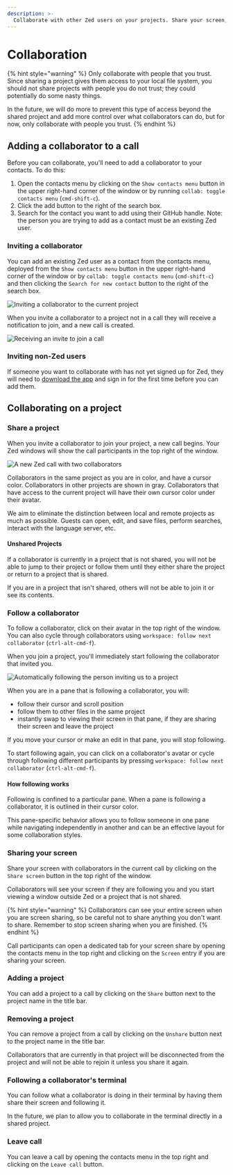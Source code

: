 ```yaml
---
description: >-
  Collaborate with other Zed users on your projects. Share your screen, follow users, and more.
---
```


# Collaboration

{% hint style="warning" %}
Only collaborate with people that you trust. Since sharing a project gives them access to your local file system, you should not share projects with people you do not trust; they could potentially do some nasty things.

In the future, we will do more to prevent this type of access beyond the shared project and add more control over what collaborators can do, but for now, only collaborate with people you trust.
{% endhint %}

## Adding a collaborator to a call

Before you can collaborate, you'll need to add a collaborator to your contacts. To do this:

1. Open the contacts menu by clicking on the `Show contacts menu` button in the upper right-hand corner of the window or by running `collab: toggle contacts menu` (`cmd-shift-c`).
2. Click the add button to the right of the search box.
3. Search for the contact you want to add using their GitHub handle.  Note: the person you are trying to add as a contact must be an existing Zed user.

### Inviting a collaborator

You can add an existing Zed user as a contact from the contacts menu, deployed from the `Show contacts menu` button in the upper right-hand corner of the window or by `collab: toggle contacts menu` (`cmd-shift-c`) and then clicking the `Search for new contact` button to the right of the search box.

![Inviting a collaborator to the current project](https://docs.zed.dev/assets/collaboration/add-a-collaborator.png)

When you invite a collaborator to a project not in a call they will receive a notification to join, and a new call is created.

![Receiving an invite to join a call](https://docs.zed.dev/assets/collaboration/receiving-an-invite.jpg)

### Inviting non-Zed users

If someone you want to collaborate with has not yet signed up for Zed, they will need to [download the app](https://zed.dev/download) and sign in for the first time before you can add them.

## Collaborating on a project

### Share a project

When you invite a collaborator to join your project, a new call begins. Your Zed windows will show the call participants in the top right of the window.

![A new Zed call with two collaborators](https://docs.zed.dev/assets/collaboration/new-call.png)

Collaborators in the same project as you are in color, and have a cursor color. Collaborators in other projects are shown in gray. Collaborators that have access to the current project will have their own cursor color under their avatar.

We aim to eliminate the distinction between local and remote projects as much as possible. Guests can open, edit, and save files, perform searches, interact with the language server, etc.

#### Unshared Projects

If a collaborator is currently in a project that is not shared, you will not be able to jump to their project or follow them until they either share the project or return to a project that is shared.

If you are in a project that isn't shared, others will not be able to join it or see its contents.

### Follow a collaborator

To follow a collaborator, click on their avatar in the top right of the window. You can also cycle through collaborators using `workspace: follow next collaborator` (`ctrl-alt-cmd-f`).

When you join a project, you'll immediately start following the collaborator that invited you.

![Automatically following the person inviting us to a project](https://docs.zed.dev/assets/collaboration/joining-a-call.png)

When you are in a pane that is following a collaborator, you will:
- follow their cursor and scroll position
- follow them to other files in the same project
- instantly swap to viewing their screen in that pane, if they are sharing their screen and leave the project

If you move your cursor or make an edit in that pane, you will stop following.

To start following again, you can click on a collaborator's avatar or cycle through following different participants by pressing `workspace: follow next collaborator` (`ctrl-alt-cmd-f`).

#### How following works

Following is confined to a particular pane. When a pane is following a collaborator, it is outlined in their cursor color.

This pane-specific behavior allows you to follow someone in one pane while navigating independently in another and can be an effective layout for some  collaboration styles.

### Sharing your screen

Share your screen with collaborators in the current call by clicking on the `Share screen` button in the top right of the window.

Collaborators will see your screen if they are following you and you start viewing a window outside Zed or a project that is not shared.

{% hint style="warning" %}
Collaborators can see your entire screen when you are screen sharing, so be careful not to share anything you don't want to share. Remember to stop screen sharing when you are finished.
{% endhint %}

Call participants can open a dedicated tab for your screen share by opening the contacts menu in the top right and clicking on the `Screen` entry if you are sharing your screen.

### Adding a project

You can add a project to a call by clicking on the `Share` button next to the project name in the title bar.

### Removing a project

You can remove a project from a call by clicking on the `Unshare` button next to the project name in the title bar.

Collaborators that are currently in that project will be disconnected from the project and will not be able to rejoin it unless you share it again.

### Following a collaborator's terminal

You can follow what a collaborator is doing in their terminal by having them share their screen and following it.

In the future, we plan to allow you to collaborate in the terminal directly in a shared project.

### Leave call

You can leave a call by opening the contacts menu in the top right and clicking on the `Leave call` button.
